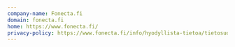 ```yaml
---
company-name: Fonecta.fi
domain: fonecta.fi
home: https://www.fonecta.fi/
privacy-policy: https://www.fonecta.fi/info/hyodyllista-tietoa/tietosuoja/
---
```




